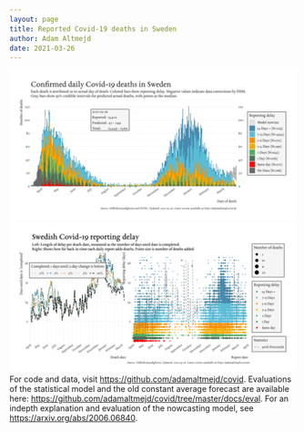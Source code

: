 ```yaml
---
layout: page
title: Reported Covid-19 deaths in Sweden
author: Adam Altmejd
date: 2021-03-26
---
```


![Graph of Swedish Covid-19 deaths with reporting delay.](deaths_lag_sweden_2021-03-26.png "Swedish Covid-19 deaths.")
![Graph of Swedish Covid-19 reporting delay in daily deaths.](lag_trend_sweden_2021-03-26.png "Trend in Swedish Covid-19 mortality reporting delay.")
For code and data, visit <https://github.com/adamaltmejd/covid>.
Evaluations of the statistical model and the old constant average forecast are available here: <https://github.com/adamaltmejd/covid/tree/master/docs/eval>.
For an indepth explanation and evaluation of the nowcasting model, see <https://arxiv.org/abs/2006.06840>.
